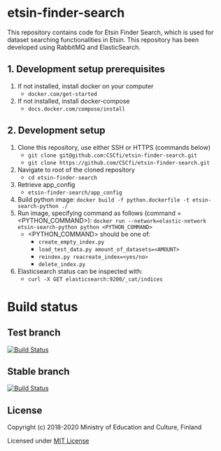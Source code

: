 # etsin-finder-search

This repository contains code for Etsin Finder Search, which is used for dataset searching functionalities in Etsin. This repository has been developed using RabbitMQ and ElasticSearch.

## 1. Development setup prerequisites

1. If not installed, install docker on your computer
    - `docker.com/get-started`
2. If not installed, install docker-compose
    - `docs.docker.com/compose/install`

## 2. Development setup

1. Clone this repository, use either SSH or HTTPS (commands below)
    - `git clone git@github.com:CSCfi/etsin-finder-search.git`
    - `git clone https://github.com/CSCfi/etsin-finder-search.git`
2. Navigate to root of the cloned repository
    - `cd etsin-finder-search`
3. Retrieve app_config
    - `etsin-finder-search/app_config`
4. Build python image:
    `docker build -f python.dockerfile -t etsin-search-python ./`
5. Run image, specifying command as follows (command = <PYTHON_COMMAND>):
    `docker run --network=elastic-network etsin-search-python python <PYTHON_COMMAND>`
    - <PYTHON_COMMAND> should be one of:
        - `create_empty_index.py`
        - `load_test_data.py amount_of_datasets=<AMOUNT>`
        - `reindex.py reacreate_index=<yes/no>`
        - `delete_index.py`
6. Elasticsearch status can be inspected with:
    - `curl -X GET elasticsearch:9200/_cat/indices`

# Build status

## Test branch
[![Build Status](https://travis-ci.com/CSCfi/etsin-finder-search.svg?branch=test)](https://travis-ci.com/CSCfi/etsin-finder-search)

## Stable branch
[![Build Status](https://travis-ci.com/CSCfi/etsin-finder-search.svg?branch=stable)](https://travis-ci.com/CSCfi/etsin-finder-search)

License
-------
Copyright (c) 2018-2020 Ministry of Education and Culture, Finland

Licensed under [MIT License](LICENSE)
